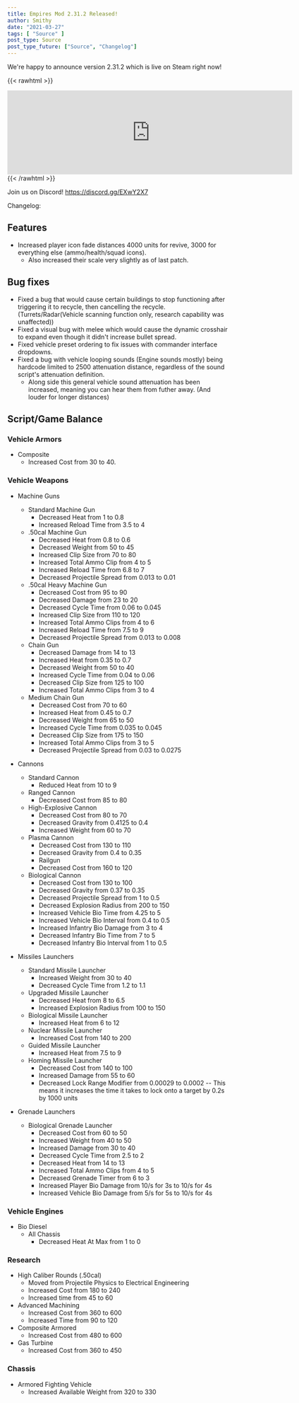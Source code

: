 ```yaml
---
title: Empires Mod 2.31.2 Released!
author: Smithy
date: "2021-03-27"
tags: [ "Source" ]
post_type: Source
post_type_future: ["Source", "Changelog"]
---
```



We're happy to announce version 2.31.2 which is live on Steam right now!

{{< rawhtml >}}
<iframe src="https://store.steampowered.com/widget/17740/" frameborder="0" width="646" height="190"></iframe>
{{< /rawhtml >}}

Join us on Discord! https://discord.gg/EXwY2X7

Changelog:
## Features

- Increased player icon fade distances 4000 units for revive, 3000 for everything else (ammo/health/squad icons).
	- Also increased their scale very slightly as of last patch.
	

## Bug fixes

- Fixed a bug that would cause certain buildings to stop functioning after triggering it to recycle, then cancelling the recycle. (Turrets/Radar(Vehicle scanning function only, research capability was unaffected))
- Fixed a visual bug with melee which would cause the dynamic crosshair to expand even though it didn't increase bullet spread.
- Fixed vehicle preset ordering to fix issues with commander interface dropdowns.
- Fixed a bug with vehicle looping sounds (Engine sounds mostly) being hardcode limited to 2500 attenuation distance, regardless of the sound script's attenuation definition.
	- Along side this general vehicle sound attenuation has been increased, meaning you can hear them from futher away. (And louder for longer distances)


## Script/Game Balance

### Vehicle Armors

- Composite
	- Increased Cost from 30 to 40.
	
### Vehicle Weapons

- Machine Guns
	- Standard Machine Gun
		- Decreased Heat from 1 to 0.8
		- Increased Reload Time from 3.5 to 4
	- .50cal Machine Gun
		- Decreased Heat from 0.8 to 0.6
		- Decreased Weight from 50 to 45
		- Increased Clip Size from 70 to 80
		- Increased Total Ammo Clip from 4 to 5
		- Increased Reload Time from 6.8 to 7
		- Decreased Projectile Spread from 0.013 to 0.01
	- .50cal Heavy Machine Gun
		- Decreased Cost from 95 to 90
		- Decreased Damage from 23 to 20
		- Decreased Cycle Time from 0.06 to 0.045
		- Increased Clip Size from 110 to 120
		- Increased Total Ammo Clips from 4 to 6
		- Increased Reload Time from 7.5 to 9
		- Decreased Projectile Spread from 0.013 to 0.008
	- Chain Gun
		- Decreased Damage from 14 to 13
		- Increased Heat from 0.35 to 0.7
		- Decreased Weight from 50 to 40
		- Increased Cycle Time from 0.04 to 0.06
		- Decreased Clip Size from 125 to 100
		- Increased Total Ammo Clips from 3 to 4
	- Medium Chain Gun
		- Decreased Cost from 70 to 60
		- Increased Heat from 0.45 to 0.7
		- Decreased Weight from 65 to 50
		- Increased Cycle Time from 0.035 to 0.045
		- Decreased Clip Size from 175 to 150
		- Increased Total Ammo Clips from 3 to 5
		- Decreased Projectile Spread from 0.03 to 0.0275
		
- Cannons
	- Standard Cannon
		- Reduced Heat from 10 to 9
	- Ranged Cannon
		- Decreased Cost from 85 to 80
	- High-Explosive Cannon
		- Decreased Cost from 80 to 70
		- Decreased Gravity from 0.4125 to 0.4
		- Increased Weight from 60 to 70
	- Plasma Cannon
		- Decreased Cost from 130 to 110
		- Decreased Gravity from 0.4 to 0.35
		- Railgun
		- Decreased Cost from 160 to 120
	- Biological Cannon
		- Decreased Cost from 130 to 100
		- Decreased Gravity from 0.37 to 0.35
		- Decreased Projectile Spread from 1 to 0.5
		- Decreased Explosion Radius from 200 to 150
		- Increased Vehicle Bio Time from 4.25 to 5
		- Increased Vehicle Bio Interval from 0.4 to 0.5
		- Increased Infantry Bio Damage from 3 to 4
		- Decreased Infantry Bio Time from 7 to 5
		- Decreased Infantry Bio Interval from 1 to 0.5
		
- Missiles Launchers
	- Standard Missile Launcher
		- Increased Weight from 30 to 40
		- Decreased Cycle Time from 1.2 to 1.1
	- Upgraded Missile Launcher
		- Decreased Heat from 8 to 6.5
		- Increased Explosion Radius from 100 to 150
	- Biological Missile Launcher
		- Increased Heat from 6 to 12
	- Nuclear Missile Launcher
		- Increased Cost from 140 to 200
	- Guided Missile Launcher
		- Increased Heat from 7.5 to 9
	- Homing Missile Launcher
		- Decreased Cost from 140 to 100
		- Increased Damage from 55 to 60
		- Decreased Lock Range Modifier from 0.00029 to 0.0002
		-- This means it increases the time it takes to lock onto a target by 0.2s by 1000 units
- Grenade Launchers
	- Biological Grenade Launcher
		- Decreased Cost from 60 to 50
		- Increased Weight from 40 to 50
		- Increased Damage from 30 to 40
		- Decreased Cycle Time from 2.5 to 2
		- Decreased Heat from 14 to 13
		- Increased Total Ammo Clips from 4 to 5
		- Decreased Grenade Timer from 6 to 3
		- Increased Player Bio Damage from 10/s for 3s to 10/s for 4s
		- Increased Vehicle Bio Damage from 5/s for 5s to 10/s for 4s
		
### Vehicle Engines

- Bio Diesel
	- All Chassis
		- Decreased Heat At Max from 1 to 0
		
### Research

- High Caliber Rounds (.50cal)
	- Moved from Projectile Physics to Electrical Engineering
	- Increased Cost from 180 to 240
	- Increased time from 45 to 60
- Advanced Machining
	- Increased Cost from 360 to 600
	- Increased Time from 90 to 120
- Composite Armored
	- Increased Cost from 480 to 600
- Gas Turbine
	- Increased Cost from 360 to 450
	
### Chassis

- Armored Fighting Vehicle
	- Increased Available Weight from 320 to 330
	
	
	